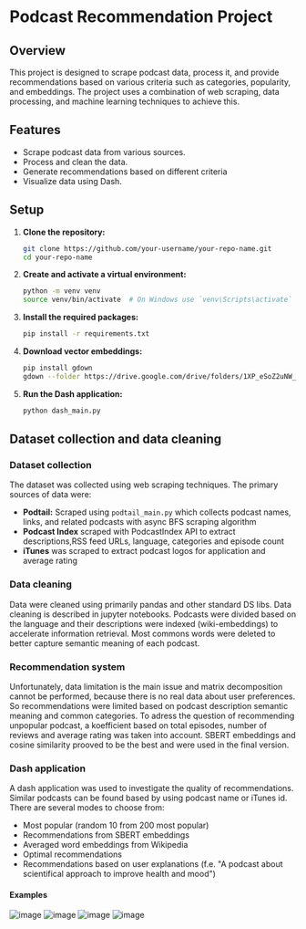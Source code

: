 # Podcast Recommendation Project

## Overview
This project is designed to scrape podcast data, process it, and provide recommendations based on various criteria such as categories, popularity, and embeddings. The project uses a combination of web scraping, data processing, and machine learning techniques to achieve this.

## Features
- Scrape podcast data from various sources.
- Process and clean the data.
- Generate recommendations based on different criteria
- Visualize data using Dash.

## Setup
1. **Clone the repository:**
    ```bash
    git clone https://github.com/your-username/your-repo-name.git
    cd your-repo-name
    ```

2. **Create and activate a virtual environment:**
    ```bash
    python -m venv venv
    source venv/bin/activate  # On Windows use `venv\Scripts\activate`
    ```

3. **Install the required packages:**
    ```bash
    pip install -r requirements.txt
    ```
4. **Download vector embeddings:**
    ```bash
    pip install gdown
    gdown --folder https://drive.google.com/drive/folders/1XP_eSoZ2uNW_poyMnsK9TPWHcxpbwvsg
    ```

5. **Run the Dash application:**
    ```bash
    python dash_main.py
    ```

## Dataset collection and data cleaning
### Dataset collection
The dataset was collected using web scraping techniques. The primary sources of data were:
- **Podtail:** Scraped using `podtail_main.py` which collects podcast names, links, and related podcasts with async BFS scraping algorithm
- **Podcast Index** scraped with PodcastIndex API to extract descriptions,RSS feed URLs, language, categories and episode count
- **iTunes** was scraped to extract podcast logos for application and average rating

### Data cleaning
Data were cleaned using primarily pandas and other standard DS libs. Data cleaning is described in jupyter notebooks. Podcasts were divided based on the language and their descriptions were indexed (wiki-embeddings) to accelerate information retrieval. Most commons words were deleted to better capture semantic meaning of each podcast. 

### Recommendation system
Unfortunately, data limitation is the main issue and matrix decomposition cannot be performed, because there is no real data about user preferences. So recommendations were limited based on podcast description semantic meaning and common categories. To adress the question of recommending unpopular podcast, a koefficient based on total episodes, number of reviews and average rating was taken into account. 
SBERT embeddings and cosine similarity prooved to be the best and were used in the final version. 

### Dash application 
A dash application was used to investigate the quality of recommendations. Similar podcasts can be found based by using podcast name or iTunes id.
There are several modes to choose from:
- Most popular (random 10 from 200 most popular)
- Recommendations from SBERT embeddings
- Averaged word embeddings from Wikipedia
- Optimal recommendations
- Recommendations based on user explanations (f.e. "A podcast about scientifical approach to improve health and mood")

#### Examples
![image](https://github.com/user-attachments/assets/82843772-1212-4589-9598-ce7abe6ee7b5)
![image](https://github.com/user-attachments/assets/15edab18-d58b-48fc-91d8-3a39a4fba039)
![image](https://github.com/user-attachments/assets/f3d14a61-4ba1-4355-9ee3-3dee0a7dbaaf)
![image](https://github.com/user-attachments/assets/a2e8b082-fad0-44cd-928c-9676e762139b)
